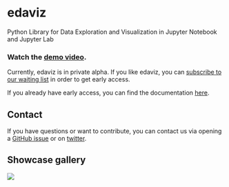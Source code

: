 # edaviz

Python Library for Data Exploration and Visualization in Jupyter Notebook and Jupyter Lab

### Watch the [demo video](https://youtu.be/eYEeYv11YrQ).

Currently, edaviz is in private alpha. If you like edaviz, you can [subscribe to our waiting list](http://eepurl.com/go6Zlj) in order to get early access.

If you already have early access, you can find the documentation [here](https://github.com/tkrabel/edaviz/blob/master/docs).

## Contact

If you have questions or want to contribute, you can contact us via opening a [GitHub issue](https://github.com/tkrabel/edaviz/issues) or on [twitter](https://twitter.com/edavizpy).

## Showcase gallery

[<img src="https://s3.eu-central-1.amazonaws.com/edaviz-assets/eda_overview.png">](https://youtu.be/eYEeYv11YrQ)
